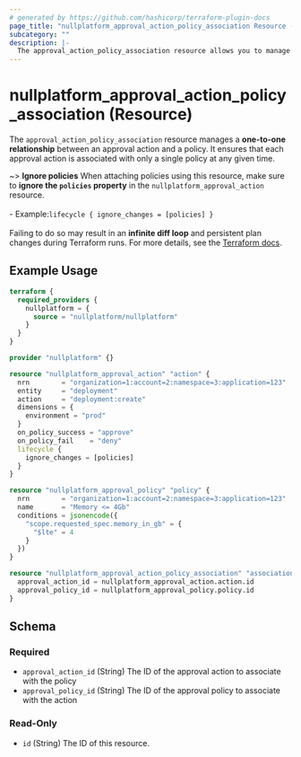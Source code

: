 ```yaml
---
# generated by https://github.com/hashicorp/terraform-plugin-docs
page_title: "nullplatform_approval_action_policy_association Resource - nullplatform"
subcategory: ""
description: |-
  The approval_action_policy_association resource allows you to manage a 1:1 association between an approval action and a policy
---
```


# nullplatform_approval_action_policy_association (Resource)

The `approval_action_policy_association` resource manages a **one-to-one relationship** between an approval action and a policy. It ensures that each approval action is associated with only a single policy at any given time.

~> **Ignore policies** When attaching policies using this resource, make sure to **ignore the `policies` property** in the `nullplatform_approval_action` resource. <br /><br />- Example:`lifecycle { ignore_changes = [policies] }`<br /><br />Failing to do so may result in an **infinite diff loop** and persistent plan changes during Terraform runs. For more details, see the [Terraform docs](https://developer.hashicorp.com/terraform/tutorials/state/resource-lifecycle#ignore-changes).


## Example Usage

```terraform
terraform {
  required_providers {
    nullplatform = {
      source = "nullplatform/nullplatform"
    }
  }
}

provider "nullplatform" {}

resource "nullplatform_approval_action" "action" {
  nrn        = "organization=1:account=2:namespace=3:application=123"
  entity     = "deployment"
  action     = "deployment:create"
  dimensions = {
    environment = "prod"
  }
  on_policy_success = "approve"
  on_policy_fail    = "deny"
  lifecycle {
    ignore_changes = [policies]
  }
}

resource "nullplatform_approval_policy" "policy" {
  nrn        = "organization=1:account=2:namespace=3:application=123"
  name       = "Memory <= 4Gb"
  conditions = jsonencode({
    "scope.requested_spec.memory_in_gb" = {
      "$lte" = 4
    }
  })
}

resource "nullplatform_approval_action_policy_association" "association" {
  approval_action_id = nullplatform_approval_action.action.id
  approval_policy_id = nullplatform_approval_policy.policy.id
}
```

<!-- schema generated by tfplugindocs -->
## Schema

### Required

- `approval_action_id` (String) The ID of the approval action to associate with the policy
- `approval_policy_id` (String) The ID of the approval policy to associate with the action

### Read-Only

- `id` (String) The ID of this resource.
